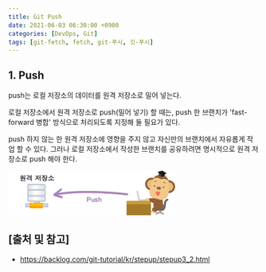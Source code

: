 ```yaml
---
title: Git Push
date: 2021-06-03 06:30:00 +0900
categories: [DevOps, Git]
tags: [git-fetch, fetch, git-푸시, 깃-푸시]
---
```


## 1. Push
push는 로컬 저장소의 데이터를 원격 저장소로 밀어 넣는다.

로컬 저장소에서 원격 저장소로 push(밀어 넣기) 할 때는, push 한 브랜치가 'fast-forward 병합' 방식으로 처리되도록 지정해 둘 필요가 있다.

push 하지 않는 한 원격 저장소에 영향을 주지 않고 자신만의 브랜치에서 자유롭게 작업 할 수 있다. 그러나 로컬 저장소에서 작성한 브랜치를 공유하려면 명시적으로 원격 저장소로 push 해야 한다.

![push](/assets/img/2021-06-03-git-push/push.png)

## [출처 및 참고]
* <https://backlog.com/git-tutorial/kr/stepup/stepup3_2.html>
